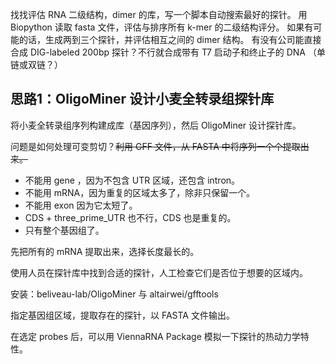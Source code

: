找找评估 RNA 二级结构，dimer 的库，写一个脚本自动搜索最好的探针。
用 Biopython 读取 fasta 文件，评估与排序所有 k-mer 的二级结构评分。
如果有可能的话，生成两到三个探针，并评估相互之间的 dimer 结构。
有没有公司能直接合成 DIG-labeled 200bp 探针？不行就合成带有 T7 启动子和终止子的 DNA （单链或双链？）


## 思路1：OligoMiner 设计小麦全转录组探针库

将小麦全转录组序列构建成库（基因序列），然后 OligoMiner 设计探针库。

问题是如何处理可变剪切？~~利用 GFF 文件，从 FASTA 中将序列一个个提取出来。~~ 

- 不能用 gene ，因为不包含 UTR 区域，还包含 intron。
- 不能用 mRNA，因为重复的区域太多了，除非只保留一个。
- 不能用 exon 因为它太短了。
- CDS + three_prime_UTR 也不行，CDS 也是重复的。
- 只有整个基因组了。

先把所有的 mRNA 提取出来，选择长度最长的。

使用人员在探针库中找到合适的探针，人工检查它们是否位于想要的区域内。

安装：beliveau-lab/OligoMiner 与 altairwei/gfftools

指定基因组区域，提取存在的探针，以 FASTA 文件输出。

在选定 probes 后，可以用 ViennaRNA Package 模拟一下探针的热动力学特性。


